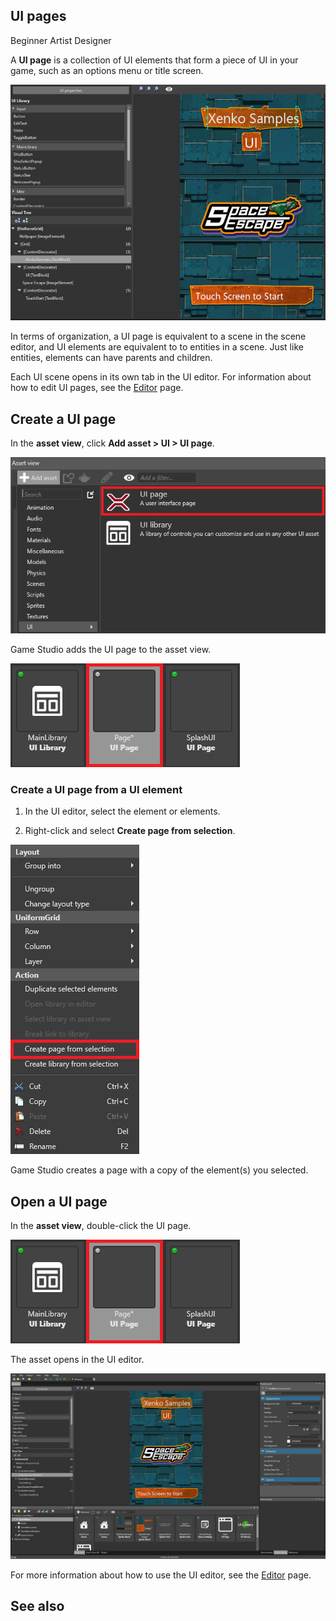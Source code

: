 ## UI pages

<span class="label label-doc-level">Beginner</span>
<span class="label label-doc-audience">Artist</span>
<span class="label label-doc-audience">Designer</span>

A **UI page** is a collection of UI elements that form a piece of UI in your game, such as an options menu or title screen.

![UI page](media/ui-page.png)

In terms of organization, a UI page is equivalent to a scene in the scene editor, and UI elements are equivalent to to entities in a scene. Just like entities, elements can have parents and children. 

Each UI scene opens in its own tab in the UI editor. For information about how to edit UI pages, see the [Editor](editor.md) page.

## Create a UI page

In the **asset view**, click **Add asset > UI > UI page**.

![Add UI page](media/add-ui-page.png)

Game Studio adds the UI page to the asset view.

![Added UI page](media/added-ui-page.png)

### Create a UI page from a UI element

1. In the UI editor, select the element or elements.

2. Right-click and select **Create page from selection**.

![Create page from selection](media/create-page-from-selection.png)

Game Studio creates a page with a copy of the element(s) you selected.

## Open a UI page

In the **asset view**, double-click the UI page.

![Added UI page](media/added-ui-page.png)

The asset opens in the UI editor.

![UI editor overview](media/ui-editor.png)

For more information about how to use the UI editor, see the [Editor](editor.md) page.

## See also